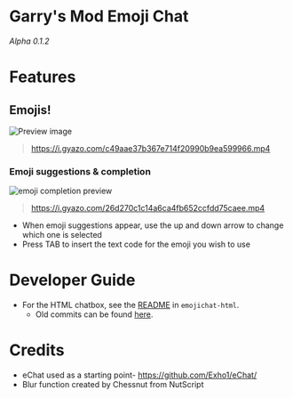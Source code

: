 # Garry's Mod Emoji Chat
_Alpha 0.1.2_

# Features

## Emojis!

![Preview image](https://i.imgur.com/N0HpYcE.jpg)
> https://i.gyazo.com/c49aae37b367e714f20990b9ea599966.mp4

### Emoji suggestions & completion

![emoji completion preview](https://i.imgur.com/ZRzpQQy.jpg)
> https://i.gyazo.com/26d270c1c14a6ca4fb652ccfdd75caee.mp4


* When emoji suggestions appear, use the up and down arrow to change which one is selected
* Press TAB to insert the text code for the emoji you wish to use



# Developer Guide
* For the HTML chatbox, see the [README](/emojichat-html/README.md) in `emojichat-html`.
    * Old commits can be found [here](https://github.com/BadgerCode/emojichat-html).



# Credits
* eChat used as a starting point- https://github.com/Exho1/eChat/
* Blur function created by Chessnut from NutScript
